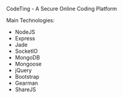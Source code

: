 CodeTing - A Secure Online Coding Platform

Main Technologies:
- NodeJS
- Express
- Jade
- SocketIO
- MongoDB
- Mongoose
- jQuery
- Bootstrap
- Gearman
- ShareJS
